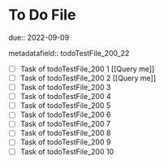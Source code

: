 # To Do File

due:: 2022-09-09

metadatafield:: todoTestFile_200_22

- [ ] Task of todoTestFile_200 1 [[Query me]]
- [ ] Task of todoTestFile_200 2 [[Query me]]
- [ ] Task of todoTestFile_200 3
- [ ] Task of todoTestFile_200 4
- [ ] Task of todoTestFile_200 5
- [ ] Task of todoTestFile_200 6
- [ ] Task of todoTestFile_200 7
- [ ] Task of todoTestFile_200 8
- [ ] Task of todoTestFile_200 9
- [ ] Task of todoTestFile_200 10